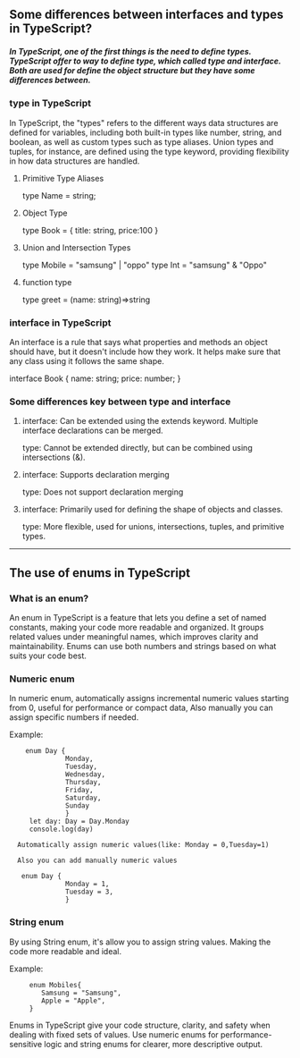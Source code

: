<h2>Some differences between interfaces and types in TypeScript?</h3>

<h5>In TypeScript, one of the first things is the need to define types. TypeScript offer to way to define type, which called type and interface. Both are used for define the object structure but they have some differences between.</h5>

<h3>type in TypeScript</h3>

<p>In TypeScript, the  "types" refers to the different ways data structures are defined for variables, including both built-in types like number, string, and boolean, as well as custom types such as type aliases. Union types and tuples, for instance, are defined using the type keyword, providing flexibility in how data structures are handled.</p>

1. Primitive Type Aliases

   type Name = string;

2. Object Type

   type Book = {
    title: string, price:100
   }

3. Union and Intersection Types

   type Mobile = "samsung" | "oppo"
   type Int = "samsung" & "Oppo"

4. function type

   type greet = (name: string)=>string


<h3>interface in TypeScript</h3>

<p>An interface is a rule that says what properties and methods an object should have, but it doesn't include how they work. It helps make sure that any class using it follows the same shape. </p>

interface Book {
   name: string;
   price: number;
}


<h3>Some differences key between type and interface</h3>

1. <p>interface: Can be extended using the extends keyword. Multiple interface declarations can be merged.</p>
   <p>type: Cannot be extended directly, but can be combined using intersections (&).</p>

2. <p>interface: Supports declaration merging</p>
   <p>type: Does not support declaration merging</p>

3. <p>interface: Primarily used for defining the shape of objects and classes.</p>
   <p>type: More flexible, used for unions, intersections, tuples, and primitive types.</p>

------------------------------------------------------------------

<h2>The use of enums in TypeScript</h2>


<h3>What is an enum?</h3>

<p>An enum in TypeScript is a feature that lets you define a set of named constants, making your code more readable and organized. It groups related values under meaningful names, which improves clarity and maintainability. Enums can use both numbers and strings based on what suits your code best.</p>

<h3>Numeric enum</h3>

<p>In numeric enum, automatically assigns incremental numeric values starting from 0, useful for performance or compact data, Also manually you can assign specific numbers if needed.</p>

Example: 

        enum Day {
                  Monday,
                  Tuesday,
                  Wednesday,
                  Thursday,
                  Friday,
                  Saturday,
                  Sunday
                  }
         let day: Day = Day.Monday
         console.log(day)

      Automatically assign numeric values(like: Monday = 0,Tuesday=1)

      Also you can add manually numeric values

       enum Day {
                  Monday = 1,
                  Tuesday = 3,
                  }

<h3>String enum</h3>

<p>By using String enum, it's allow you to assign string values. Making the code more readable and ideal.</p>

Example: 

         enum Mobiles{
            Samsung = "Samsung",
            Apple = "Apple",
         }


<p>Enums in TypeScript give your code structure, clarity, and safety when dealing with fixed sets of values. Use numeric enums for performance-sensitive logic and string enums for clearer, more descriptive output.</p>